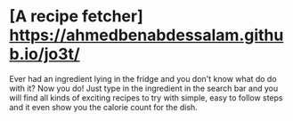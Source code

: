 # [A recipe fetcher] https://ahmedbenabdessalam.github.io/jo3t/

Ever had an ingredient lying in the fridge and you don't know what do do with it? Now you do! Just type in the ingredient in the search bar and you will find all kinds of exciting recipes to try with simple, easy to follow steps and it even show you the calorie count for the dish.
